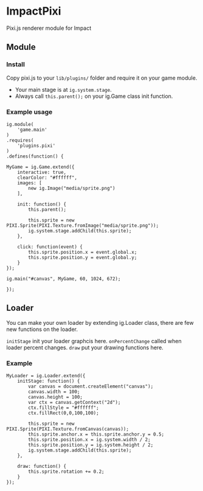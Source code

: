 ImpactPixi
==========

Pixi.js renderer module for Impact

## Module

### Install

Copy pixi.js to your `lib/plugins/` folder and require it on your game module.

- Your main stage is at `ig.system.stage`.
- Always call `this.parent();` on your ig.Game class init function.

### Example usage

	ig.module(
		'game.main'
	)
	.requires(
		'plugins.pixi'
	)
	.defines(function() {

	MyGame = ig.Game.extend({
		interactive: true,
		clearColor: "#ffffff",
		images: [
			new ig.Image("media/sprite.png")
		],

		init: function() {
			this.parent();

			this.sprite = new PIXI.Sprite(PIXI.Texture.fromImage("media/sprite.png"));
			ig.system.stage.addChild(this.sprite);
		},

		click: function(event) {
			this.sprite.position.x = event.global.x;
			this.sprite.position.y = event.global.y;
		}
	});

	ig.main("#canvas", MyGame, 60, 1024, 672);

	});

## Loader

You can make your own loader by extending ig.Loader class, there are few new functions on the loader.

`initStage` init your loader graphcis here.
`onPercentChange` called when loader percent changes.
`draw` put your drawing functions here.

### Example

	MyLoader = ig.Loader.extend({
		initStage: function() {
			var canvas = document.createElement("canvas");
			canvas.width = 100;
			canvas.height = 100;
			var ctx = canvas.getContext("2d");
			ctx.fillStyle = "#ffffff";
			ctx.fillRect(0,0,100,100);

			this.sprite = new PIXI.Sprite(PIXI.Texture.fromCanvas(canvas));
			this.sprite.anchor.x = this.sprite.anchor.y = 0.5;
			this.sprite.position.x = ig.system.width / 2;
			this.sprite.position.y = ig.system.height / 2;
			ig.system.stage.addChild(this.sprite);
		},

		draw: function() {
			this.sprite.rotation += 0.2;
		}
	});